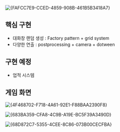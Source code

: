 ![{FAFCC7E9-CCED-4859-908B-461B5B3418A7}](https://github.com/user-attachments/assets/d8fe91bc-19d4-4182-b81e-4347dc048054)

## 핵심 구현
- 대화창 랜덤 생성 : Factory pattern + grid system
- 다양한 연출 : postprocessing + camera + dotween

## 구현 예정
- 업적 시스템

## 게임 화면

![{4F468702-F718-4A61-92E1-F88BAA2390F8}](https://github.com/user-attachments/assets/a2cf3d69-aa0e-4a63-b220-42c51e90f7d1)


![{683BA359-CFA8-4C9B-A19E-BC5F39A3490D}](https://github.com/user-attachments/assets/ac89b009-baf9-4e77-aeb7-5076d288be03)

![{68D872C7-5355-4CEE-8C86-073B00CECFBA}](https://github.com/user-attachments/assets/e6569dd7-e4e7-4dda-a1ce-04ca41352542)
